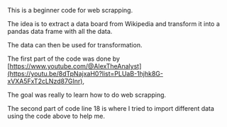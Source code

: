This is a beginner code for web scrapping.

The idea is to extract a data board from Wikipedia and transform it into a pandas data frame with all the data.

The data can then be used for transformation.

The first part of the code was done by [https://www.youtube.com/@AlexTheAnalyst](https://youtu.be/8dTpNajxaH0?list=PLUaB-1hjhk8G-xVXA5FxT2cLNzd87GInr),

The goal was really to learn how to do web scrapping.

The second part of code line 18 is where I tried to import different data using the code above to help me.
